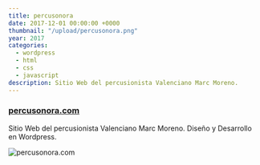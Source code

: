 ```yaml
---
title: percusonora
date: 2017-12-01 00:00:00 +0000
thumbnail: "/upload/percusonora.png"
year: 2017
categories:
  - wordpress
  - html
  - css
  - javascript
description: Sitio Web del percusionista Valenciano Marc Moreno.
---
```


### [percusonora.com](https://percusonora.com)

Sitio Web del percusionista Valenciano Marc Moreno.
Diseño y Desarrollo en Wordpress.

![percusonora.com](/upload/percusonora.png)
